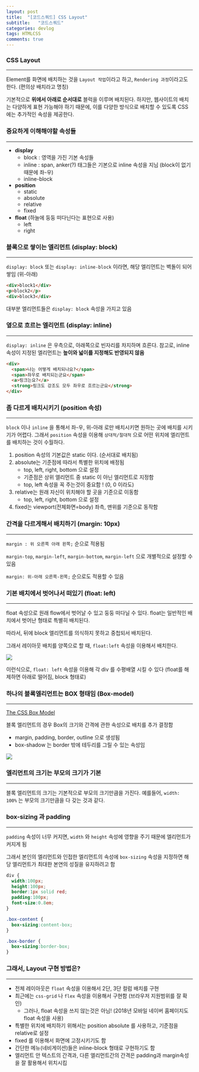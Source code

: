 ```yaml
---
layout: post
title:  "[코드스쿼드] CSS Layout"
subtitle:   "코드스쿼드"
categories: devlog
tags: HTMLCSS
comments: true
---
```


### CSS Layout

---

Element를 화면에 배치하는 것을 `Layout 작업`이라고 하고, `Rendering 과정`이라고도 한다. (편의상 배치라고 명칭)

기본적으로 **위에서 아래로 순서대로** 블럭을 이루며 배치된다. 하지만, 웹사이트의 배치는 다양하게 표현 가능해야 하기 때문에, 이를 다양한 방식으로 배치할 수 있도록 CSS에는 추가적인 속성을 제공한다.





### 중요하게 이해해야할 속성들

---

- **display**
  - block : 영역을 가진 기본 속성들
  - inline : span, anker(?) 태그들은 기본으로 inline 속성을 지님 (block이 없기 때문에 좌-우)
  - inline-block
- **position**
  - static
  - absolute
  - relative
  - fixed
- **float** (하늘에 둥둥 떠다닌다는 표현으로 사용)
  - left
  - right





### 블록으로 쌓이는 엘리먼트 (display: block)

---

`display: block` 또는 `display: inline-block` 이라면, 해당 엘리먼트는 벽돌이 되어 쌓임 (위-아래)

```html
<div>block1</div>
<p>block2</p>
<div>block3</div>
```

대부분 엘리먼트들은 `display: block` 속성을 가지고 있음





### 옆으로 흐르는 엘리먼트 (display: inline)

---

`display: inline` 은 우측으로, 아래쪽으로 빈자리를 차지하며 흐른다. 참고로, inline 속성이 지정된 엘리먼트는 **높이와 넓이를 지정해도 반영되지 않음**

```html
<div>
  <span>나는 어떻게 배치되나요?</span>
  <span>좌우로 배치되는군요</span>
  <a>링크는요?</a>
  <strong>링크도 강조도 모두 좌우로 흐르는군요</strong>
</div>
```





### 좀 다르게 배치시키기 (position 속성)

---

`block` 이나 `inline` 을 통해서 좌-우, 위-아래 로만 배치시키면 원하는 곳에 배치를 시키기가 어렵다. 그래서 `position` 속성을 이용해 `상대적/절대적` 으로 어떤 위치에 엘리먼트를 배치하는 것이 수월하다.

1. position 속성의 기본값은 static 이다. (순서대로 배치됨)
2. absolute는 기준점에 따라서 특별한 위치에 배정됨
   - top, left, right, bottom 으로 설정
   - 기준점은 상위 엘리먼트 중 static 이 아닌 엘리먼트로 지정함
   - top, left 속성을 꼭 주는것이 중요함 ! (0, 0 이라도)
3. relative는 원래 자신이 위치해야 할 곳을 기준으로 이동함
   - top, left, right, bottom 으로 설정
4. fixed는 viewport(전체화면=body) 좌측, 맨위를 기준으로 동작함





### 간격을 다르게해서 배치하기 (margin: 10px)

---

`margin : 위 오른쪽 아래 왼쪽;` 순으로 적용됨

`margin-top`, `margin-left`, `margin-bottom`, `margin-left` 으로 개별적으로 설정할 수 있음

`margin: 위-아래 오른쪽-왼쪽;` 순으로도 적용할 수 있음





### 기본 배치에서 벗어나서 떠있기 (float: left)

---

float 속성으로 원래 flow에서 벗어날 수 있고 둥둥 떠다닐 수 있다. float는 일반적인 배치에서 벗어난 형태로 특별히 배치된다.

따라서, 뒤에 block 엘리먼트를 의식하지 못하고 중첩되서 배치된다.

그래서 레이아웃 배치를 양쪽으로 할 때, `float:left` 속성을 이용해서 배치한다.

![](https://imgur.com/y0P3Yck.png)

이런식으로, `float: left` 속성을 이용해 각 div 를 수평배열 시킬 수 있다 (float를 해제하면 아래로 떨어짐, block 형태로)





### 하나의 블록엘리먼트는 BOX 형태임 (Box-model)

---

[The CSS Box Model](https://www.w3schools.com/css/css_boxmodel.asp)

블록 엘리먼트의 경우 Box의 크기와 간격에 관한 속성으로 배치를 추가 결정함 

- margin, padding, border, outline 으로 생성됨
- box-shadow 는 border 밖에 테두리를 그릴 수 있는 속성임

![](https://i.imgur.com/uplUqG7.png)





### 엘리먼트의 크기는 부모의 크기가 기본

---

블록 엘리먼트의 크기는 기본적으로 부모의 크기만큼을 가진다. 예를들어, `width: 100%` 는 부모의 크기만큼을 다 갖는 것과 같다.





### box-sizing 과 padding

---

`padding` 속성이 너무 커지면, `width` 와 `height` 속성에 영향을 주기 때문에 엘리먼트가 커지게 됨

그래서 본인의 엘리먼트와 인접한 엘리먼트의 속성에 `box-sizing` 속성을 지정하면 해당 엘리먼트가 최대한 본연의 성질을 유지하려고 함

```css
div {
  width:100px;
  height:100px;
  border:1px solid red;
  padding:100px;
  font-size:0.8em;
}

.box-content {
  box-sizing:content-box;
}

.box-border {
  box-sizing:border-box;
}
```





### 그래서, Layout 구현 방법은?

---

- 전체 레이아웃은 `float` 속성을 이용해서 2단, 3단 컬럼 배치를 구현
- 최근에는 `css-grid` 나 `flex` 속성을 이용해서 구현함 (브라우저 지원범위를 잘 확인)
  - 그러나, float 속성을 쓰지 않는것은 아님! (2018년 모바일 네이버 홈페이지도 float 속성을 사용)
- 특별한 위치에 배치하기 위해서는 position absolute 를 사용하고, 기준점을 relative로 설정
- fixed 를 이용해서 화면에 고정시키기도 함
- 간단한 메뉴(네비게이션)들은 inline-block 형태로 구현하기도 함
- 엘리먼트 안 텍스트의 간격과, 다른 엘리먼트간의 간격은 padding과 margin속성을 잘 활용해서 위치시킴